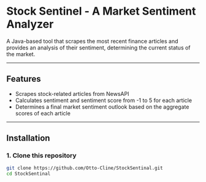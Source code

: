 # Stock Sentinel - A Market Sentiment Analyzer

A Java-based tool that scrapes the most recent finance articles and provides an analysis of their
sentiment, determining the current status of the market.

---

## Features
- Scrapes stock-related articles from NewsAPI
- Calculates sentiment and sentiment score from -1 to 5 for each article
- Determines a final market sentiment outlook based on the aggregate scores of each article

---

## Installation

### 1. Clone this repository
```bash
git clone https://github.com/Otto-Cline/StockSentinal.git
cd StockSentinal
